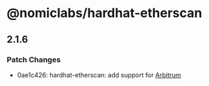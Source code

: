 # @nomiclabs/hardhat-etherscan

## 2.1.6
### Patch Changes

- 0ae1c426: hardhat-etherscan: add support for [Arbitrum](https://github.com/OffchainLabs/arbitrum)
